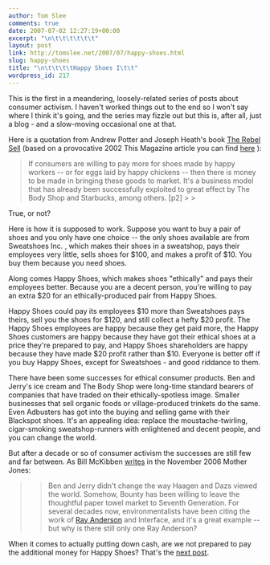 ```yaml
---
author: Tom Slee
comments: true
date: 2007-07-02 12:27:19+00:00
excerpt: "\n\t\t\t\t\t\t"
layout: post
link: http://tomslee.net/2007/07/happy-shoes.html
slug: happy-shoes
title: "\n\t\t\t\tHappy Shoes I\t\t"
wordpress_id: 217
---
```



				

This is the first in a meandering, loosely-related series of posts about consumer activism. I haven't worked things out to the end so I won't say where I think it's going, and the series may fizzle out but this is, after all, just a blog - and a slow-moving occasional one at that.





Here is a quotation from Andrew Potter and Joseph Heath's book [The Rebel Sell](http://www.rebelsell.com/) (based on a provocative 2002 This Magazine article you can find [here](http://www.thismagazine.ca/issues/2002/11/rebelsell.php) ):





<blockquote>If
consumers are willing to pay more for shoes made by happy workers -- or for eggs
laid by happy chickens -- then there is money to be made in bringing these goods
to market. It's a business model that has already been successfully exploited to
great effect by The Body Shop and Starbucks, among others. [p2]
> 
> </blockquote>

True, or not? 




Here is how it is supposed to work. Suppose
you want to buy a pair of shoes and you only have one choice -- the
only shoes available are from Sweatshoes Inc. , which makes their shoes
in a sweatshop, pays their employees very little, sells shoes for $100,
and makes a profit of $10. You buy them because you need shoes.




Along comes Happy Shoes,
which makes shoes "ethically" and pays their employees better. Because
you are a decent person, you're willing to pay an extra $20 for an
ethically-produced pair from Happy Shoes.




Happy Shoes could pay its employees $10 more than Sweatshoes pays theirs, sell you the
shoes for $120, and still collect a hefty $20 profit. The
Happy Shoes employees are happy because they get paid more, the Happy Shoes customers are happy because they have got their
ethical shoes at a price they're prepared to pay, and
Happy Shoes shareholders are
happy because they have made $20 profit rather than $10. Everyone is better
off if you buy Happy Shoes, except for Sweatshoes - and good
riddance to them.





There have been some successes for ethical consumer products. Ben and Jerry's ice cream and
The Body Shop were long-time standard bearers of companies that have traded on
their ethically-spotless image. Smaller businesses that sell organic foods
or village-produced trinkets do the same. Even Adbusters has got into the
buying and selling game with their Blackspot shoes. It's an appealing
idea: replace the moustache-twirling, cigar-smoking sweatshop-runners
with enlightened and decent people, and you can change the world.





But after a decade or so of consumer activism the successes are still few and far between. As Bill McKibben [writes](http://www.motherjones.com/news/feature/2006/11/hype_vs_hope.html) in the November 2006 Mother Jones:




<blockquote>

> 
> Ben and Jerry didn't change the way Haagen and Dazs viewed the world. Somehow, Bounty has been willing to leave the thoughtful paper towel market to Seventh Generation. For several decades now, environmentalists have been citing the work of [Ray Anderson](http://www.interfaceinc.com/who/founder.html) and Interface, and it's a great example -- but why is there still only one Ray Anderson?
> 
> 
</blockquote>




When it comes to actually putting down cash, are we not prepared to pay the additional money for
Happy Shoes? That's the [next post](http://whimsley.typepad.com/whimsley/2007/07/happy-shoes-ii.html).


		
